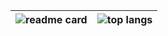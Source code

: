 |![readme card](https://github-readme-stats.vercel.app/api?username=linhieng&theme=transparent&hide_border=true)|![top langs](https://github-readme-stats.vercel.app/api/top-langs/?username=linhieng&layout=compact&hide_border=true)|
|--|--|
